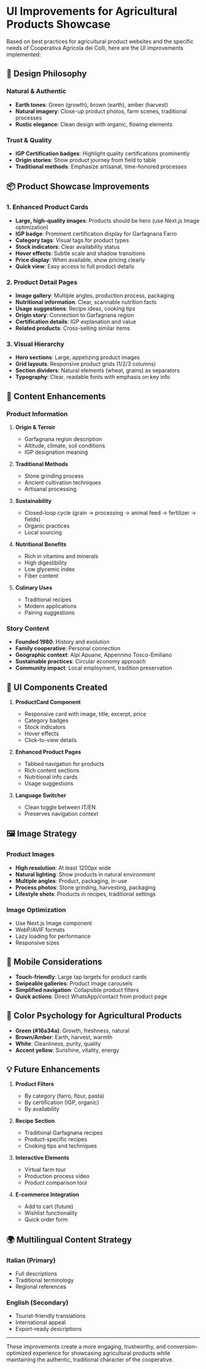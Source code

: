 # UI Improvements for Agricultural Products Showcase

Based on best practices for agricultural product websites and the specific needs of Cooperativa Agricola dei Colli, here are the UI improvements implemented:

## 🎨 Design Philosophy

### Natural & Authentic
- **Earth tones**: Green (growth), brown (earth), amber (harvest)
- **Natural imagery**: Close-up product photos, farm scenes, traditional processes
- **Rustic elegance**: Clean design with organic, flowing elements

### Trust & Quality
- **IGP Certification badges**: Highlight quality certifications prominently
- **Origin stories**: Show product journey from field to table
- **Traditional methods**: Emphasize artisanal, time-honored processes

## 📦 Product Showcase Improvements

### 1. Enhanced Product Cards
- **Large, high-quality images**: Products should be hero (use Next.js Image optimization)
- **IGP badge**: Prominent certification display for Garfagnana Farro
- **Category tags**: Visual tags for product types
- **Stock indicators**: Clear availability status
- **Hover effects**: Subtle scale and shadow transitions
- **Price display**: When available, show pricing clearly
- **Quick view**: Easy access to full product details

### 2. Product Detail Pages
- **Image gallery**: Multiple angles, production process, packaging
- **Nutritional information**: Clear, scannable nutrition facts
- **Usage suggestions**: Recipe ideas, cooking tips
- **Origin story**: Connection to Garfagnana region
- **Certification details**: IGP explanation and value
- **Related products**: Cross-selling similar items

### 3. Visual Hierarchy
- **Hero sections**: Large, appetizing product images
- **Grid layouts**: Responsive product grids (1/2/3 columns)
- **Section dividers**: Natural elements (wheat, grains) as separators
- **Typography**: Clear, readable fonts with emphasis on key info

## 🌾 Content Enhancements

### Product Information
1. **Origin & Terroir**
   - Garfagnana region description
   - Altitude, climate, soil conditions
   - IGP designation meaning

2. **Traditional Methods**
   - Stone grinding process
   - Ancient cultivation techniques
   - Artisanal processing

3. **Sustainability**
   - Closed-loop cycle (grain → processing → animal feed → fertilizer → fields)
   - Organic practices
   - Local sourcing

4. **Nutritional Benefits**
   - Rich in vitamins and minerals
   - High digestibility
   - Low glycemic index
   - Fiber content

5. **Culinary Uses**
   - Traditional recipes
   - Modern applications
   - Pairing suggestions

### Story Content
- **Founded 1980**: History and evolution
- **Family cooperative**: Personal connection
- **Geographic context**: Alpi Apuane, Appennino Tosco-Emiliano
- **Sustainable practices**: Circular economy approach
- **Community impact**: Local employment, tradition preservation

## 🎯 UI Components Created

1. **ProductCard Component**
   - Responsive card with image, title, excerpt, price
   - Category badges
   - Stock indicators
   - Hover effects
   - Click-to-view details

2. **Enhanced Product Pages**
   - Tabbed navigation for products
   - Rich content sections
   - Nutritional info cards
   - Usage suggestions

3. **Language Switcher**
   - Clean toggle between IT/EN
   - Preserves navigation context

## 🖼️ Image Strategy

### Product Images
- **High resolution**: At least 1200px wide
- **Natural lighting**: Show products in natural environment
- **Multiple angles**: Product, packaging, in-use
- **Process photos**: Stone grinding, harvesting, packaging
- **Lifestyle shots**: Products in recipes, traditional settings

### Image Optimization
- Use Next.js Image component
- WebP/AVIF formats
- Lazy loading for performance
- Responsive sizes

## 📱 Mobile Considerations

- **Touch-friendly**: Large tap targets for product cards
- **Swipeable galleries**: Product image carousels
- **Simplified navigation**: Collapsible product filters
- **Quick actions**: Direct WhatsApp/contact from product page

## 🎨 Color Psychology for Agricultural Products

- **Green (#16a34a)**: Growth, freshness, natural
- **Brown/Amber**: Earth, harvest, warmth
- **White**: Cleanliness, purity, quality
- **Accent yellow**: Sunshine, vitality, energy

## 💡 Future Enhancements

1. **Product Filters**
   - By category (farro, flour, pasta)
   - By certification (IGP, organic)
   - By availability

2. **Recipe Section**
   - Traditional Garfagnana recipes
   - Product-specific recipes
   - Cooking tips and techniques

3. **Interactive Elements**
   - Virtual farm tour
   - Production process video
   - Product comparison tool

4. **E-commerce Integration**
   - Add to cart (future)
   - Wishlist functionality
   - Quick order form

## 🌍 Multilingual Content Strategy

### Italian (Primary)
- Full descriptions
- Traditional terminology
- Regional references

### English (Secondary)
- Tourist-friendly translations
- International appeal
- Export-ready descriptions

---

These improvements create a more engaging, trustworthy, and conversion-optimized experience for showcasing agricultural products while maintaining the authentic, traditional character of the cooperative.
